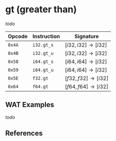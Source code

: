 
# gt (greater than)

_todo_



| Opcode | Instruction | Signature |
|--------|-------------|-----------|
| `0x4A` | `i32.gt_s`  | $[ i32, i32 ] \to [ i32 ]$ |
| `0x4B` | `i32.gt_u`  | $[ i32, i32 ] \to [ i32 ]$ |
| `0x58` | `i64.gt_s`  | $[ i64, i64 ] \to [ i32 ]$ |
| `0x59` | `i64.gt_u`  | $[ i64, i64 ] \to [ i32 ]$ |
| `0x5E` | `f32.gt`    | $[ f32, f32 ] \to [ i32 ]$ |
| `0x64` | `f64.gt`    | $[ f64, f64 ] \to [ i32 ]$ |



## WAT Examples

_todo_


## References

[^§2.4.1]: _WebAssembly Core Specification: Numeric Instructions_ - <https://webassembly.github.io/spec/core/bikeshed/#numeric-instructions%E2%91%A0>

